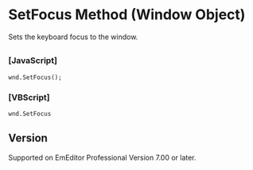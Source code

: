 # SetFocus Method (Window Object)

Sets the keyboard focus to the window.

## 

### \[JavaScript\]

```
wnd.SetFocus();
```

### \[VBScript\]

```
wnd.SetFocus
```

## Version

Supported on EmEditor Professional Version 7.00 or later.
